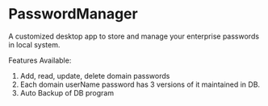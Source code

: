 # PasswordManager
A customized desktop app to store and manage your enterprise passwords in local system.

Features Available:
1. Add, read, update, delete domain passwords
2. Each domain userName password has 3 versions of it maintained in DB.
3. Auto Backup of DB program

